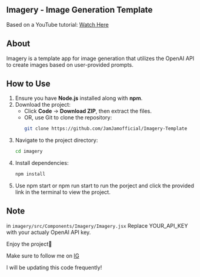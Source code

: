 ## Imagery - Image Generation Template
Based on a YouTube tutorial: [Watch Here](https://youtu.be/PZG2MvOjud0)

## About
Imagery is a template app for image generation that utilizes the OpenAI API to create images based on user-provided prompts.

## How to Use
1. Ensure you have **Node.js** installed along with **npm**.
2. Download the project:
   - Click **Code** → **Download ZIP**, then extract the files.
   - OR, use Git to clone the repository:
     ```bash
     git clone https://github.com/JamJamofficial/Imagery-Template
     ```
3. Navigate to the project directory:
   ```bash
   cd imagery
   ```
4. Install dependencies:
   ```bash
   npm install
   ```
5. Use npm start or npm run start to run the porject and click the provided link in the terminal to view the project.

## Note 
in ```
     imagery/src/Components/Imagery/Imagery.jsx
     ```
     Replace YOUR_API_KEY with your actualy OpenAI API key.

Enjoy the project💪

Make sure to follow me on 
    <a href="https://www.instagram.com/jamjam_officiale">IG</a>
    
I will be updating this code frequently!

    

